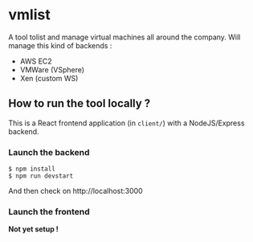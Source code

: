 # vmlist

A tool tolist and manage virtual machines all around the company. Will manage this kind of backends :

* AWS EC2
* VMWare (VSphere)
* Xen (custom WS)

## How to run the tool locally ?

This is a React frontend application (in ``client/``) with a NodeJS/Express backend.

### Launch the backend
```
$ npm install
$ npm run devstart
```

And then check on http://localhost:3000

### Launch the frontend

**Not yet setup !**